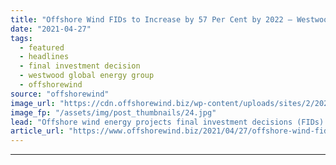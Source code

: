 ```yaml
---
title: "Offshore Wind FIDs to Increase by 57 Per Cent by 2022 – Westwood"
date: "2021-04-27"
tags: 
  - featured
  - headlines
  - final investment decision
  - westwood global energy group
  - offshorewind
source: "offshorewind"
image_url: "https://cdn.offshorewind.biz/wp-content/uploads/sites/2/2020/10/15160440/Siemens-Gamesa_.jpg"
image_fp: "/assets/img/post_thumbnails/24.jpg"
lead: "Offshore wind energy projects final investment decisions (FIDs) will grow 57 per cent in"
article_url: "https://www.offshorewind.biz/2021/04/27/offshore-wind-fids-to-increase-by-57-per-cent-by-2022-westwood/"
---
```


---
